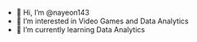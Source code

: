 - 👋 Hi, I’m @nayeon143
- 👀 I’m interested in Video Games and Data Analytics
- 🌱 I’m currently learning Data Analytics
